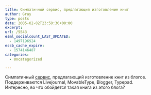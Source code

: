 ```yaml
---
title: Симпатичный сервис, предлагающий изготовление книг
author: Gray
type: posts
date: 2005-02-02T23:50:30+00:00
excerpt:
url: /5543
esml_socialcount_LAST_UPDATED:
  - 1497196924
essb_cache_expire:
  - 1574146487
categories:
  - Uncategorized

---
```








Симпатичный <a href="http://blogbinders.com/default.asp" target="_blank">сервис</a>, предлагающий изготовление книг из блогов. Поддерживаются Livejournal, MovableType, Blogger, Typepad.  
Интересно, во что обойдется такая книга из этого блога?